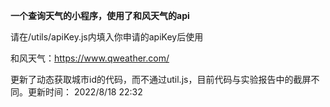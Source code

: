 **一个查询天气的小程序，使用了和风天气的api**

请在/utils/apiKey.js内填入你申请的apiKey后使用

和风天气：https://www.qweather.com/



更新了动态获取城市id的代码，而不通过util.js，目前代码与实验报告中的截屏不同。更新时间： 2022/8/18 22:32